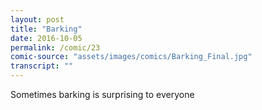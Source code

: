 ```yaml
---
layout: post
title: "Barking"
date: 2016-10-05
permalink: /comic/23
comic-source: "assets/images/comics/Barking_Final.jpg"
transcript: ""
---
```


Sometimes barking is surprising to everyone

